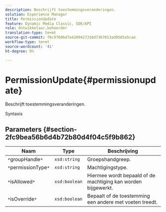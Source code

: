 ```yaml
---
description: Beschrijft toestemmingsveranderingen.
solution: Experience Manager
title: PermissionUpdate
feature: Dynamic Media Classic, SDK/API
role: Ontwikkelaar,beheerder
translation-type: tm+mt
source-git-commit: f6c97606d7a4209427316d7367013ad9585a5cae
workflow-type: tm+mt
source-wordcount: '41'
ht-degree: 0%

---
```



# PermissionUpdate{#permissionupdate}

Beschrijft toestemmingsveranderingen.

Syntaxis

## Parameters {#section-2fc9bea56b6d4b72b80d4f04c5f9b862}

| Naam | Type | Beschrijving |
|---|---|---|
| `*`groupHandle`*` | `xsd:string` | Groepshandgreep. |
| `*`permissionType`*` | `xsd:string` | Machtigingstype. |
| `*`isAllowed`*` | `xsd:boolean` | Hiermee wordt bepaald of de machtiging kan worden bijgewerkt. |
| `*`isOverride`*` | `xsd:boolean` | Bepaalt of de toestemming een andere met voeten treedt. |

